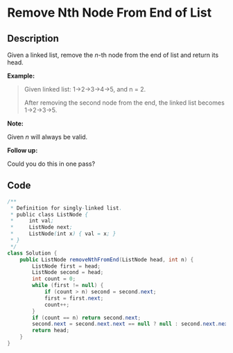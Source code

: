 # Remove Nth Node From End of List

## Description

Given a linked list, remove the _n_-th node from the end of list and return its head.

**Example:**

> Given linked list: 1-&gt;2-&gt;3-&gt;4-&gt;5, and n = 2.
>
> After removing the second node from the end, the linked list becomes 1-&gt;2-&gt;3-&gt;5.

**Note:**

Given _n_ will always be valid.

**Follow up:**

Could you do this in one pass?

## **Code**

```java
/**
 * Definition for singly-linked list.
 * public class ListNode {
 *     int val;
 *     ListNode next;
 *     ListNode(int x) { val = x; }
 * }
 */
class Solution {
    public ListNode removeNthFromEnd(ListNode head, int n) {
        ListNode first = head;
        ListNode second = head;
        int count = 0;
        while (first != null) {
            if (count > n) second = second.next;
            first = first.next;
            count++;
        }
        if (count == n) return second.next;
        second.next = second.next.next == null ? null : second.next.next;
        return head;
    }
}
```

